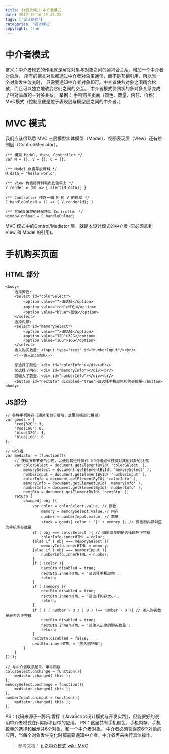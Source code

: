 ```yaml
---
title: js设计模式-中介者模式
date: 2017-10-16 22:41:28
tags: ['设计模式']
categories: '设计模式'
copyright: true
---
```

#	中介者模式
定义：中介者模式的作用就是解除对象与对象之间的紧耦合关系。增加一个中介者对象后，
所有的相关对象都通过中介者对象来通信，而不是互相引用，所以当一个对象发生改变时，
只需要通知中介者对象即可。中介者使各对象之间耦合松散，而且可以独立地改变它们之间的交互。
中介者模式使网状的多对多关系变成了相对简单的一对多关系。
举例：
	手机购买页面（颜色、数量、内存、价格）
	MVC模式（控制层便是位于表现层与模型层之间的中介者。）
		
#	MVC 模式
我们应该很熟悉 MVC 三层模型实体模型（Model）、视图表现层（View）还有控制层（Control/Mediator）。	
```
/** 模擬 Model, View, Controller */
var M = {}, V = {}, C = {};

/** Model 負責存放資料 */
M.data = "hello world";

/** View 負責將資料輸出到螢幕上 */
V.render = (M) => { alert(M.data); }

/** Controller 作為一個 M 和 V 的橋樑 */
C.handleOnload = () => { V.render(M); }

/** 在網頁讀取的時候呼叫 Controller */
window.onload = C.handleOnload;
```
MVC 模式中的Control/Mediator 层，就是本设计模式的中介者 (它必须拿到 View 和 Model 的引用)。
	
#	手机购买页面
##	HTML 部分
```
<body>
	选择颜色: 
	<select id="colorSelect">
		<option value="">请选择</option>
		<option value="red">红色</option>
		<option value="blue">蓝色</option>
	</select>
	选择内存: 
	<select id="memorySelect">
		<option value="">请选择</option>
		<option value="32G">32G</option>
		<option value="16G">16G</option>
	</select>
	输入购买数量: <input type="text" id="numberInput"/><br/>
	<!--输入部分结束-->
	
	您选择了颜色: <div id="colorInfo"></div><br/>
	您选择了内存: <div id="memoryInfo"></div><br/>
	您输入了数量: <div id="numberInfo"></div><br/>
	<button id="nextBtn" disabled="true">请选择手机颜色和购买数量</button>
<body>
```
##	JS部分
```
// 各种手机库存（通常来自于后端，这里前端进行模拟）
var goods = { 
	"red|32G": 3,
	"red|16G": 0,
	"blue|32G": 1,
	"blue|16G": 6
};

// 中介者
var mediator = (function(){
	// 获得所有节点的引用，以便对其进行操作（中介者必许获得对其他对象的引用）
	var colorSelect = document.getElementById( 'colorSelect' ),
		memorySelect = document.getElementById( 'memorySelect' ),
		numberInput = document.getElementById( 'numberInput' ),
		colorInfo = document.getElementById( 'colorInfo' ),
		memoryInfo = document.getElementById( 'memoryInfo' ),
		numberInfo = document.getElementById( 'numberInfo' ),
		nextBtn = document.getElementById( 'nextBtn' );
	return {
		changed( obj ){
			var color = colorSelect.value, // 颜色
				memory = memorySelect.value,// 内存
				number = numberInput.value, // 数量
				stock = goods[ color + '|' + memory ]; // 颜色和内存对应的手机库存数量
			if ( obj === colorSelect ){ // 如果改变的是选择颜色下拉框
				colorInfo.innerHTML = color;
			}else if ( obj === memorySelect ){
				memoryInfo.innerHTML = memory;
			}else if ( obj === numberInput ){
				numberInfo.innerHTML = number;
			}
			if ( !color ){
				nextBtn.disabled = true;
				nextBtn.innerHTML = '请选择手机颜色';
				return;
			}
			if ( !memory ){
				nextBtn.disabled = true;
				nextBtn.innerHTML = '请选择内存大小';
				return;
			}
			if ( ( ( number - 0 ) | 0 ) !== number - 0 ){ // 输入购买数量是否为正整数
				nextBtn.disabled = true;
				nextBtn.innerHTML = '请输入正确的购买数量';
				return;
			}
			nextBtn.disabled = false;
			nextBtn.innerHTML = '放入购物车';
		}
	}
})();

// 与中介者联系起来，事件函数
colorSelect.onchange = function(){
	mediator.changed( this );
};
memorySelect.onchange = function(){
	mediator.changed( this );
};
numberInput.oninput = function(){
	mediator.changed( this );
};
```
PS：代码来源于--腾讯.曾探《JavaScript设计模式与开发实践》，但能很好的说明中介者模式在js实际项目中的应用。
PS：这里共有手机颜色、手机内存、手机数量的选择和展示共6个对象，和一个中介者对象。
	中介者必须获得这6个对象的应用，当每个对象发生变化时都需要通知中介者，中介者再来执行具体操作。
		
>	参考文档：
	[js之中介模式](http://blog.csdn.net/linhongyong/article/details/53439723)
	[wiki-MVC](https://zh.wikipedia.org/wiki/MVC)